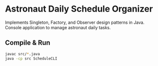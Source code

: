 # Astronaut Daily Schedule Organizer

Implements Singleton, Factory, and Observer design patterns in Java.
Console application to manage astronaut daily tasks.

## Compile & Run
```bash
javac src/*.java
java -cp src ScheduleCLI
```

